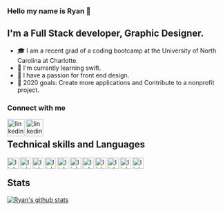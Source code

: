 ### Hello my name is Ryan :milky_way:

## I'm a Full Stack developer, Graphic Designer.
-  :mortar_board: I am a recent grad of a coding bootcamp at the University of North Carolina at Charlotte.
- :iphone: I'm currently learning swift. 
- :art: I have a passion for front end design. 
- :key: 2020 goals: Create more applications and Contribute to a nonprofit project.

### Connect with me

[<img align="left" width= "40" alt="linkedin" src="https://cdn4.iconfinder.com/data/icons/web-ui-color/128/Folder-256.png"
/>][portfolio] 
[<img align="left" width= "40" alt="linkedin" src="https://cdn2.iconfinder.com/data/icons/social-media-2285/512/1_Linkedin_unofficial_colored_svg-256.png"
/>][linkedin]

</br>

## Technical skills and Languages
<img  align="left" alt="linkedin"  width= "26" src="https://cdn3.iconfinder.com/data/icons/social-media-2169/24/social_media_social_media_logo_git-256.png"/>
<img  align="left" alt="linkedin" width= "26" src="https://cdn4.iconfinder.com/data/icons/logos-3/600/React.js_logo-256.png"/>
<img  align="left" alt="linkedin" width= "26" src="https://cdn4.iconfinder.com/data/icons/logos-3/181/MySQL-256.png"/>
<img  align="left" alt="linkedin" width= "26" src="https://cdn4.iconfinder.com/data/icons/logos-3/512/mongodb-2-256.png"/>
<img  align="left" alt="linkedin" width= "26" src="https://cdn0.iconfinder.com/data/icons/long-shadow-web-icons/512/jquery-256.png"/>
<img  align="left" alt="linkedin" width= "26" src="https://cdn0.iconfinder.com/data/icons/long-shadow-web-icons/512/html-256.png"/>
<img  align="left" alt="linkedin" width= "26" src="https://cdn4.iconfinder.com/data/icons/google-i-o-2016/512/google_firebase-2-256.png"/>
<img  align="left" alt="linkedin" width= "26" src="https://cdn0.iconfinder.com/data/icons/long-shadow-web-icons/512/css-256.png"/>
<img  align="left" alt="linkedin" width= "26" src="https://cdn2.iconfinder.com/data/icons/designer-skills/128/code-programming-javascript-software-develop-command-language-256.png"/>
<img  align="left" alt="linkedin" width= "26" src="https://cdn4.iconfinder.com/data/icons/vector-brand-logos/40/Bootstrap-256.png"/>
<img  align="left" alt="linkedin" width= "26" src="https://cdn3.iconfinder.com/data/icons/logos-3/250/angular-256.png"/>
</br>

## Stats
[![Ryan's github stats](https://github-readme-stats.vercel.app/api?username=Rtaylo16)](https://github.com/anuraghazra/github-readme-stats)











<br/>

[portfolio]: https://5f5ad51099477066ee704929--ryan-c-taylor-portfolio.netlify.app/
[linkedin]: https://www.linkedin.com/in/ryan-c-taylor211/
